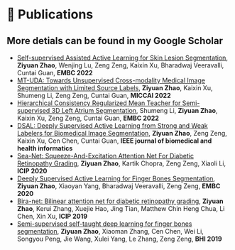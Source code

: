 # 📝 Publications 

## More detials can be found in my Google Scholar
- [Self-supervised Assisted Active Learning for Skin Lesion Segmentation](https://arxiv.org/abs/2205.07021), **Ziyuan Zhao**, Wenjing Lu, Zeng Zeng, Kaixin Xu, Bharadwaj Veeravalli, Cuntai Guan, **EMBC 2022**
- [MT-UDA: Towards Unsupervised Cross-modality Medical Image Segmentation with Limited Source Labels](https://arxiv.org/abs/2203.12454), **Ziyuan Zhao**, Kaixin Xu, Shumeng Li, Zeng Zeng, Cuntai Guan, **MICCAI 2022**
- [Hierarchical Consistency Regularized Mean Teacher for Semi-supervised 3D Left Atrium Segmentation](https://arxiv.org/abs/2105.10369), Shumeng Li, **Ziyuan Zhao**, Kaixin Xu, Zeng Zeng, Cuntai Guan, **EMBC 2022**
- [DSAL: Deeply Supervised Active Learning from Strong and Weak Labelers for Biomedical Image Segmentation](https://arxiv.org/abs/2101.09057), **Ziyuan Zhao**, Zeng Zeng, Kaixin Xu, Cen Chen, Cuntai Guan, **IEEE journal of biomedical and health informatics**
- [Sea-Net: Squeeze-And-Excitation Attention Net For Diabetic Retinopathy Grading](https://arxiv.org/abs/2010.15344), **Ziyuan Zhao**, Kartik Chopra, Zeng Zeng, Xiaoli Li, **ICIP 2020**
- [Deeply Supervised Active Learning for Finger Bones Segmentation](https://arxiv.org/abs/2005.03225), **Ziyuan Zhao**, Xiaoyan Yang, Bharadwaj Veeravalli, Zeng Zeng, **EMBC 2020**
- [Bira-net: Bilinear attention net for diabetic retinopathy grading](https://arxiv.org/abs/1905.06312), **Ziyuan Zhao**, Kerui Zhang, Xuejie Hao, Jing Tian, Matthew Chin Heng Chua, Li Chen, Xin Xu, **ICIP 2019**
- [Semi-supervised self-taught deep learning for finger bones segmentation](https://arxiv.org/abs/1905.06312), **Ziyuan Zhao**, Xiaoman Zhang, Cen Chen, Wei Li, Songyou Peng, Jie Wang, Xulei Yang, Le Zhang, Zeng Zeng, **BHI 2019**

